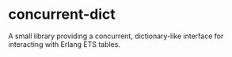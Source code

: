 # concurrent-dict

A small library providing a concurrent, dictionary-like interface for interacting with Erlang ETS tables. 